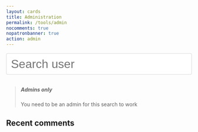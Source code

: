 ```yaml
---
layout: cards
title: Administration
permalink: /tools/admin
nocomments: true
nopatronbanner: true
action: admin
---
```

<div class="container">
    <div class="m600">
        <div id="q">
            <div class="ais-search-box">
                <input id="input" class="ais-search-box--input" value="" spellcheck="false" role="textbox" placeholder="Search user" autocorrect="off" autocomplete="off" autocapitalize="off" type="text">
            </div>
        </div>
        <div id="results"></div>
        <blockquote class="tip"><h5>Admins only</h5>You need to be an admin for this search to work</blockquote>
        <h2>Recent comments</h2>
        <div id="comments"></div>
    </div>
</div>

<style>
input.ais-search-box--input {
    display: block;
    width: 100%;
    padding: 0.5rem 0.75rem;
    font-size: 1rem;
    line-height: 1.25;
    color: #464a4c;
    background-color: #fff;
    background-image: none;
    background-clip: padding-box;
    border: 1px solid rgba(0, 0, 0, 0.15);
    border-radius: 0.25rem;
    transition: border-color ease-in-out 0.15s, box-shadow ease-in-out 0.15s;
    font-size: 2rem;
    margin-top: 1rem;
    margin-bottom: 2rem;
}
input.ais-search-box--input:focus {
    color: #464a4c;
    background-color: #fff;
    border-color: #a787cc;
    outline: none;
}
</style>
